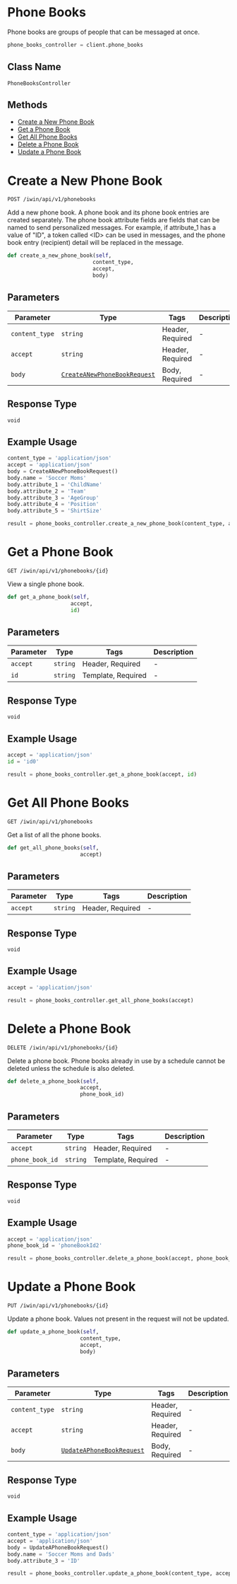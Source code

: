 # Phone Books

Phone books are groups of people that can be messaged at once.

```python
phone_books_controller = client.phone_books
```

## Class Name

`PhoneBooksController`

## Methods

* [Create a New Phone Book](/doc/controllers/phone-books.md#create-a-new-phone-book)
* [Get a Phone Book](/doc/controllers/phone-books.md#get-a-phone-book)
* [Get All Phone Books](/doc/controllers/phone-books.md#get-all-phone-books)
* [Delete a Phone Book](/doc/controllers/phone-books.md#delete-a-phone-book)
* [Update a Phone Book](/doc/controllers/phone-books.md#update-a-phone-book)


# Create a New Phone Book

`POST /iwin/api/v1/phonebooks`

Add a new phone book. A phone book and its phone book entries are created separately. The phone book attribute fields are fields
that can be named to send personalized messages. For example, if attribute_1 has a value of "ID", a token
called &lt;ID&gt; can be used in messages, and the phone book entry (recipient) detail will be replaced in the message.

```python
def create_a_new_phone_book(self,
                           content_type,
                           accept,
                           body)
```

## Parameters

| Parameter | Type | Tags | Description |
|  --- | --- | --- | --- |
| `content_type` | `string` | Header, Required | - |
| `accept` | `string` | Header, Required | - |
| `body` | [`CreateANewPhoneBookRequest`](/doc/models/create-a-new-phone-book-request.md) | Body, Required | - |

## Response Type

`void`

## Example Usage

```python
content_type = 'application/json'
accept = 'application/json'
body = CreateANewPhoneBookRequest()
body.name = 'Soccer Moms'
body.attribute_1 = 'ChildName'
body.attribute_2 = 'Team'
body.attribute_3 = 'AgeGroup'
body.attribute_4 = 'Position'
body.attribute_5 = 'ShirtSize'

result = phone_books_controller.create_a_new_phone_book(content_type, accept, body)
```


# Get a Phone Book

`GET /iwin/api/v1/phonebooks/{id}`

View a single phone book.

```python
def get_a_phone_book(self,
                    accept,
                    id)
```

## Parameters

| Parameter | Type | Tags | Description |
|  --- | --- | --- | --- |
| `accept` | `string` | Header, Required | - |
| `id` | `string` | Template, Required | - |

## Response Type

`void`

## Example Usage

```python
accept = 'application/json'
id = 'id0'

result = phone_books_controller.get_a_phone_book(accept, id)
```


# Get All Phone Books

`GET /iwin/api/v1/phonebooks`

Get a list of all the phone books.

```python
def get_all_phone_books(self,
                       accept)
```

## Parameters

| Parameter | Type | Tags | Description |
|  --- | --- | --- | --- |
| `accept` | `string` | Header, Required | - |

## Response Type

`void`

## Example Usage

```python
accept = 'application/json'

result = phone_books_controller.get_all_phone_books(accept)
```


# Delete a Phone Book

`DELETE /iwin/api/v1/phonebooks/{id}`

Delete a phone book. Phone books already in use by a schedule cannot be deleted unless the schedule is also deleted.

```python
def delete_a_phone_book(self,
                       accept,
                       phone_book_id)
```

## Parameters

| Parameter | Type | Tags | Description |
|  --- | --- | --- | --- |
| `accept` | `string` | Header, Required | - |
| `phone_book_id` | `string` | Template, Required | - |

## Response Type

`void`

## Example Usage

```python
accept = 'application/json'
phone_book_id = 'phoneBookId2'

result = phone_books_controller.delete_a_phone_book(accept, phone_book_id)
```


# Update a Phone Book

`PUT /iwin/api/v1/phonebooks/{id}`

Update a phone book. Values not present in the request will not be updated.

```python
def update_a_phone_book(self,
                       content_type,
                       accept,
                       body)
```

## Parameters

| Parameter | Type | Tags | Description |
|  --- | --- | --- | --- |
| `content_type` | `string` | Header, Required | - |
| `accept` | `string` | Header, Required | - |
| `body` | [`UpdateAPhoneBookRequest`](/doc/models/update-a-phone-book-request.md) | Body, Required | - |

## Response Type

`void`

## Example Usage

```python
content_type = 'application/json'
accept = 'application/json'
body = UpdateAPhoneBookRequest()
body.name = 'Soccer Moms and Dads'
body.attribute_3 = 'ID'

result = phone_books_controller.update_a_phone_book(content_type, accept, body)
```

